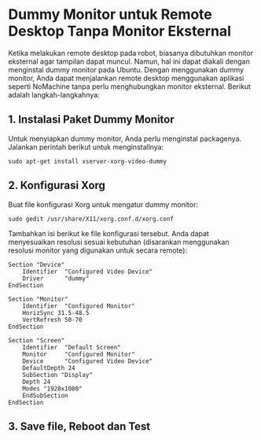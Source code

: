 # Dummy Monitor untuk Remote Desktop Tanpa Monitor Eksternal

Ketika melakukan remote desktop pada robot, biasanya dibutuhkan monitor eksternal agar tampilan dapat muncul. Namun, hal ini dapat diakali dengan menginstal dummy monitor pada Ubuntu. Dengan menggunakan dummy monitor, Anda dapat menjalankan remote desktop menggunakan aplikasi seperti NoMachine tanpa perlu menghubungkan monitor eksternal. Berikut adalah langkah-langkahnya:

## 1. Instalasi Paket Dummy Monitor

Untuk menyiapkan dummy monitor, Anda perlu menginstal packagenya. Jalankan perintah berikut untuk menginstallnya:
```{ .sh .copy }
sudo apt-get install xserver-xorg-video-dummy
```

## 2. Konfigurasi Xorg

Buat file konfigurasi Xorg untuk mengatur dummy monitor:
```{ .sh .copy }
sudo gedit /usr/share/X11/xorg.conf.d/xorg.conf
```

Tambahkan isi berikut ke file konfigurasi tersebut. Anda dapat menyesuaikan resolusi sesuai kebutuhan (disarankan menggunakan resolusi monitor yang digunakan untuk secara remote):
```{ .sh .copy }
Section "Device"
    Identifier  "Configured Video Device"
    Driver      "dummy"
EndSection

Section "Monitor"
    Identifier  "Configured Monitor"
    HorizSync 31.5-48.5
    VertRefresh 50-70
EndSection

Section "Screen"
    Identifier  "Default Screen"
    Monitor     "Configured Monitor"
    Device      "Configured Video Device"
    DefaultDepth 24
    SubSection "Display"
    Depth 24
    Modes "1920x1080"
    EndSubSection
EndSection
```

## 3. Save file, Reboot dan Test